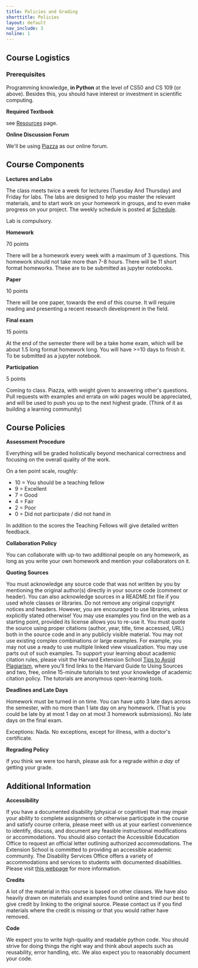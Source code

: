 ```yaml
---
title: Policies and Grading
shorttitle: Policies
layout: default
nav_include: 3
noline: 1
---
```


## Course Logistics

### Prerequisites

Programming knowledge, **in Python** at the level of CS50 and CS 109 (or above). Besides this, you should have interest or investment in scientific computing.

**Required Textbook**

see [Resources](/resources.html) page.

**Online Discussion Forum**

We'll be using [Piazza](https://piazza.com/class/jcr8h7o7yap73p) as our online forum.

## Course Components

**Lectures and Labs**

The class meets twice a week for lectures (Tuesday And Thursday) and Friday for  labs. The labs are designed to help you master the relevant materials, and to start work on your homework in groups, and to even make progress on your project.  The weekly schedule is posted at [Schedule](/schedule.html).

Lab is compulsory.

**Homework**

70 points

There will be a homework every week with a maximum of 3 questions. This homework should not take more than 7-8 hours. There will be 11 short format homeworks. These are to be submitted as jupyter notebooks.

**Paper**

10 points

There will be one paper, towards the end of this course. It will require reading and presenting a recent research development in the field.

**Final exam**

15 points

At the end of the semester there will be a take home exam, which will be about 1.5 long format homework long. You will have >=10 days to finish it. To be submitted as a jupyter notebook.

**Participation**

5 points

Coming to class. Piazza, with weight given to answering other's questions. Pull requests with examples and errata on wiki pages would be appreciated, and will be used to push you up to the next highest grade. (Think of it as building a learning community)

## Course Policies

**Assessment Procedure**

Everything will be graded holistically beyond mechanical correctness and focusing on the overall quality of the work.

On a ten point scale, roughly:

- 10 = You should be a teaching fellow
- 9 = Excellent
- 7 = Good
- 4 = Fair
- 2 = Poor
- 0 = Did not participate / did not hand in

In addition to the scores the Teaching Fellows will give detailed written feedback.

**Collaboration Policy**

You can collaborate with up-to two additional people on any homework, as long as you write your own homework and mention your collaborators on it.

**Quoting Sources**

You must acknowledge any source code that was not written by you by mentioning the original author(s) directly in your source code (comment or header). You can also acknowledge sources in a README.txt file if you used whole classes or libraries. Do not remove any original copyright notices and headers. However, you are encouraged to use libraries, unless explicitly stated otherwise! You may use examples you find on the web as a starting point, provided its license allows you to re-use it. You must quote the source using  proper citations (author, year, title, time accessed, URL) both in the source code and in any publicly visible material. You may not use existing complex combinations or large examples. For example, you may not use a ready to use multiple linked view visualization. You may use parts out of such examples. To support your learning about academic citation rules, please visit the Harvard Extension School [Tips to Avoid Plagiarism](www.extension.harvard.edu/resources-policies/resources/tips-avoid-plagiarism), where you'll find links to the Harvard Guide to Using Sources and two, free, online 15-minute tutorials to test your knowledge of academic citation policy. The tutorials are anonymous open-learning tools.



**Deadlines and Late Days**

Homework must be turned in on time. You can have upto 3 late days across the semester, with no more than 1 late day on any homework. (That is you could be late by at most 1 day on at most 3 homework submissions). No late days on the final exam.

Exceptions: Nada. No exceptions, except for illness, with a doctor's certificate.

**Regrading Policy**

If you think we were too harsh, please ask for a regrade *within a day* of getting your grade.


## Additional Information

**Accessibility**

If you have a documented disability (physical or cognitive) that may impair your ability to complete assignments or otherwise participate in the course and satisfy course criteria, please meet with us at your earliest convenience to identify, discuss, and document any feasible instructional modifications or accommodations. You should also contact the Accessible Education Office to request an official letter outlining authorized accommodations. The Extension School is committed to providing an accessible academic community. The Disability Services Office offers a variety of accommodations and services to students with documented disabilities. Please visit [this webpage](www.extension.harvard.edu/resources-policies/resources/disability-services-accessibility) for more information.

**Credits**

A lot of the material in this course is based on other classes. We have also heavily drawn on materials and examples found online and tried our best to give credit by linking to the original source. Please contact us if you find materials where the credit is missing or that you would rather have removed.


**Code**

We expect you to write high-quality and readable python code. You should strive for doing things the right way and think about aspects such as reusability, error handling, etc. We also expect you to reasonably document your code.
